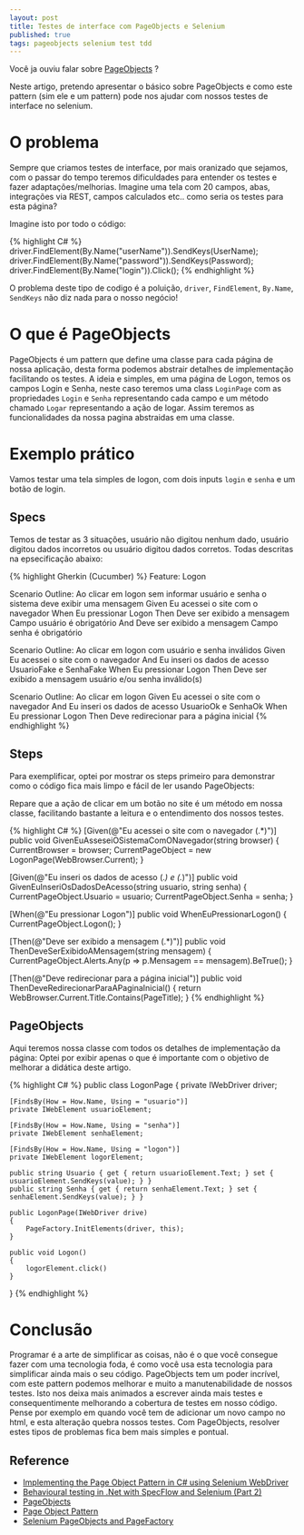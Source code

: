 ```yaml
---
layout: post
title: Testes de interface com PageObjects e Selenium
published: true
tags: pageobjects selenium test tdd
---
```


Você ja ouviu falar sobre [PageObjects](https://code.google.com/p/selenium/wiki/PageObjects) ?

Neste artigo, pretendo apresentar o básico sobre PageObjects e como este pattern (sim ele e um pattern) pode nos ajudar com nossos testes de interface no selenium.

# O problema
Sempre que criamos testes de interface, por mais oranizado que sejamos, com o passar do tempo teremos dificuldades para entender os testes e fazer adaptações/melhorias.
Imagine uma tela com 20 campos, abas, integrações via REST, campos calculados etc.. como seria os testes para esta página?

Imagine isto por todo o código:

{% highlight C# %}
driver.FindElement(By.Name("userName")).SendKeys(UserName);
driver.FindElement(By.Name("password")).SendKeys(Password);
driver.FindElement(By.Name("login")).Click();
{% endhighlight %}

O problema deste tipo de codigo é a poluição, `driver`, `FindElement`, `By.Name`, `SendKeys` não diz nada para o nosso negócio!

# O que é PageObjects
PageObjects é um pattern que define uma classe para cada página de nossa  aplicação, desta forma podemos abstrair detalhes de implementação facilitando os testes.
A ideia e simples, em uma página de Logon, temos os campos Login e Senha, neste caso teremos uma class `LoginPage` com as propriedades `Login` e `Senha` representando cada campo e um método chamado `Logar` representando a ação de logar. Assim teremos as funcionalidades da nossa pagina abstraidas em uma classe.

# Exemplo prático
Vamos testar uma tela simples de logon, com dois inputs `login` e `senha`  e um botão de login.

## Specs
Temos de testar as 3 situações, usuário não digitou nenhum dado, usuário digitou dados incorretos ou usuário digitou dados corretos. Todas descritas na epsecificação abaixo:

{% highlight Gherkin (Cucumber) %}
Feature: Logon

Scenario Outline: Ao clicar em logon sem informar usuário e senha o sistema deve exibir uma mensagem
    Given Eu acessei o site com o navegador <browser>
    When Eu pressionar Logon
    Then Deve ser exibido a mensagem Campo usuário é obrigatório
    And Deve ser exibido a mensagem Campo senha é obrigatório

Scenario Outline: Ao clicar em logon com usuário e senha inválidos
    Given Eu acessei o site com o navegador <browser>
    And Eu inseri os dados de acesso UsuarioFake e SenhaFake
    When Eu pressionar Logon
    Then Deve ser exibido a mensagem usuário e/ou senha inválido(s)

Scenario Outline: Ao clicar em logon
    Given Eu acessei o site com o navegador <browser>
    And Eu inseri os dados de acesso UsuarioOk e SenhaOk
    When Eu pressionar Logon
    Then Deve redirecionar para a página inicial
{% endhighlight %}

## Steps

Para exemplificar, optei por mostrar os steps primeiro para demonstrar como o código fica mais limpo e fácil de ler usando PageObjects:

Repare que a ação de clicar em um botão no site é um método em nossa classe, facilitando bastante a leitura e o entendimento dos nossos testes.

{% highlight C# %}
[Given(@"Eu acessei o site com o navegador (.*)")]
public void GivenEuAsseseiOSistemaComONavegador(string browser)
{
    CurrentBrowser = browser;
    CurrentPageObject = new LogonPage(WebBrowser.Current);
}

[Given(@"Eu inseri os dados de acesso (.*) e (.*)")]
public void GivenEuInseriOsDadosDeAcesso(string usuario, string senha)
{
    CurrentPageObject.Usuario = usuario;
    CurrentPageObject.Senha = senha;
}

[When(@"Eu pressionar Logon")]
public void WhenEuPressionarLogon()
{
    CurrentPageObject.Logon();
}

[Then(@"Deve ser exibido a mensagem (.*)")]
public void ThenDeveSerExibidoAMensagem(string mensagem)
{
    CurrentPageObject.Alerts.Any(p => p.Mensagem == mensagem).BeTrue();
}

[Then(@"Deve redirecionar para a página inicial")]
public void ThenDeveRedirecionarParaAPaginaInicial()
{
    return WebBrowser.Current.Title.Contains(PageTitle);
}
{% endhighlight %}

## PageObjects
Aqui teremos nossa classe com todos os detalhes de implementação da página:
Optei por exibir apenas o que é importante com o objetivo de melhorar a didática deste artigo.

{% highlight C# %}
public class LogonPage
{
    private IWebDriver driver;

    [FindsBy(How = How.Name, Using = "usuario")]
    private IWebElement usuarioElement;

    [FindsBy(How = How.Name, Using = "senha")]
    private IWebElement senhaElement;

    [FindsBy(How = How.Name, Using = "logon")]
    private IWebElement logorElement;

    public string Usuario { get { return usuarioElement.Text; } set { usuarioElement.SendKeys(value); } }
    public string Senha { get { return senhaElement.Text; } set { senhaElement.SendKeys(value); } }

    public LogonPage(IWebDriver drive)
    {
        PageFactory.InitElements(driver, this);
    }

    public void Logon()
    {
        logorElement.click()
    }
}
{% endhighlight %}

# Conclusão
Programar é a arte de simplificar as coisas, não é o que você consegue fazer com uma tecnologia foda, é como você usa esta tecnologia para simplificar ainda mais o seu código.
PageObjects tem um poder incrível, com este pattern podemos melhorar e muito a manutenabilidade de nossos testes. Isto nos deixa mais animados a escrever ainda mais testes e consequentimente melhorando a cobertura de testes em nosso código.
Pense por exemplo em quando você tem de adicionar um novo campo no html, e esta alteração quebra nossos testes. Com PageObjects, resolver estes tipos de problemas fica bem mais simples e pontual.

## Reference

 * [Implementing the Page Object Pattern in C# using Selenium WebDriver](http://www.paulsodimu.co.uk/Post/Implementing-the-Page-Object-Pattern-in-C-using-Selenium-WebDriver)
 * [Behavioural testing in .Net with SpecFlow and Selenium (Part 2)](http://jamesheppinstall.wordpress.com/2012/10/28/behavioural-testing-in-net-with-specflow-and-selenium-part-2/)
 * [PageObjects](https://code.google.com/p/selenium/wiki/PageObjects)
 * [Page Object Pattern](http://assertselenium.com/automation-design-practices/page-object-pattern/)
 * [Selenium PageObjects and PageFactory](http://relevantcodes.com/pageobjects-and-pagefactory-design-patterns-in-selenium/)
